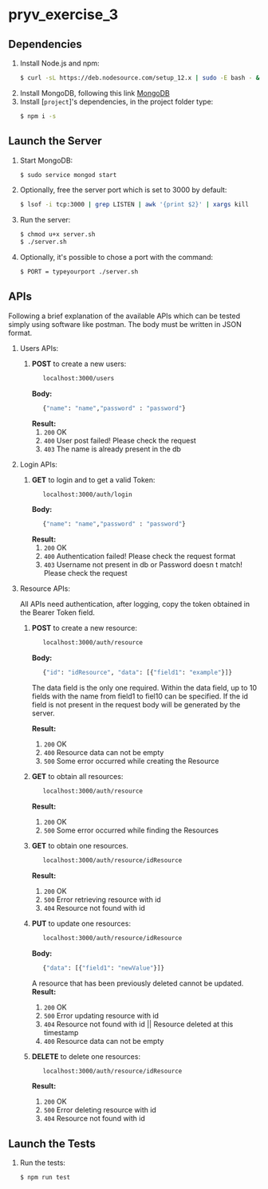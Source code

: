 # pryv_exercise_3
## Dependencies
1. Install Node.js and npm:
    ```bash
    $ curl -sL https://deb.nodesource.com/setup_12.x | sudo -E bash - && sudo apt install -y nodejs
    ```
2. Install MongoDB, following this link [MongoDB](https://docs.mongodb.com/manual/tutorial/install-mongodb-on-ubuntu/#install-mongodb-community-edition-using-deb-packages)    
3. Install [`project`]'s dependencies, in the project folder type:
    ```bash
    $ npm i -s
    ```

## Launch the Server 
1. Start MongoDB:
    ```bash
    $ sudo service mongod start    
    ```
2. Optionally, free the  server port which is set to 3000 by default:
    ```bash
    $ lsof -i tcp:3000 | grep LISTEN | awk '{print $2}' | xargs kill
    ```
3. Run the server:
    ```bash
    $ chmod u+x server.sh
    $ ./server.sh
    ```
4. Optionally, it's possible to chose a port with the command:
    ```bash
    $ PORT = typeyourport ./server.sh
    ```
   
## APIs
Following a brief explanation of the available APIs which can be tested simply using software like postman. The body must be written in JSON format.
1. Users APIs:
    1.  **POST** to create a new users: 
        ```bash
           localhost:3000/users 
        ```
        **Body:**
        ```bash
           {"name": "name","password" : "password"} 
        ```
        **Result:**
        1. `200` OK
        2. `400` User post failed! Please check the request
        3. `403` The name is already present in the db
2. Login APIs:
    1.  **GET** to login and to get a valid Token:
        ```bash
           localhost:3000/auth/login 
        ```
        **Body:**
        ```bash
           {"name": "name","password" : "password"} 
        ```
        **Result:**
        1. `200` OK
        2. `400` Authentication failed! Please check the request format
        3. `403` Username not present in db or Password doesn t match! Please check the request
3. Resource APIs:

    All APIs need authentication, after logging, copy the token obtained in the Bearer Token field.
    1.  **POST** to create a new resource: 
        ```bash
           localhost:3000/auth/resource 
        ```
        **Body:**
        ```bash
           {"id": "idResource", "data": [{"field1": "example"}]}
        ```
        The data field is the only one required. Within the data field, up to 10 fields with the name from field1 to fiel10 can be specified. If the id field is not present in the request body will be generated by the server.
        
        **Result:**
        1. `200` OK
        2. `400` Resource data  can not be empty
        3. `500` Some error occurred while creating the Resource
    2.  **GET** to obtain all resources: 
        ```bash
           localhost:3000/auth/resource 
        ```
        **Result:**
        1. `200` OK
        2. `500` Some error occurred while finding the Resources
    3.  **GET** to obtain one resources. 
        ```bash
           localhost:3000/auth/resource/idResource
        ```
        **Result:**
        1. `200` OK
        2. `500` Error retrieving resource with id 
        3. `404` Resource not found with id 
    4.  **PUT** to update one resources: 
        ```bash
           localhost:3000/auth/resource/idResource
        ```
        **Body:**
        ```bash
           {"data": [{"field1": "newValue"}]}
        ```
        A resource that has been previously deleted cannot be updated.
        **Result:**
        1. `200` OK
        2. `500` Error updating resource with id 
        3. `404` Resource not found with id || Resource deleted at this timestamp
        4. `400` Resource data can not be empty
    5.  **DELETE** to delete one resources: 
        ```bash
           localhost:3000/auth/resource/idResource
        ```
        **Result:**
        1. `200` OK
        2. `500` Error deleting resource with id 
        3. `404` Resource not found with id 
  
## Launch the Tests 
1. Run the tests:
    ```bash
    $ npm run test
    ```


